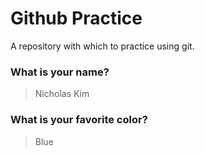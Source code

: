 # Github Practice

A repository with which to practice using git.

### What is your name?

> Nicholas Kim


### What is your favorite color?

> Blue
